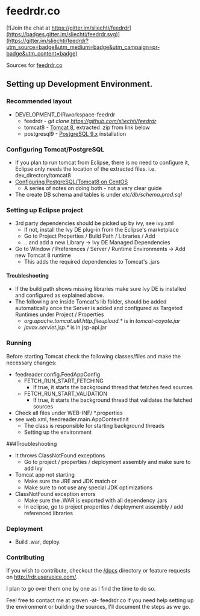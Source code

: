 # feedrdr.co

[![Join the chat at https://gitter.im/sliechti/feedrdr](https://badges.gitter.im/sliechti/feedrdr.svg)](https://gitter.im/sliechti/feedrdr?utm_source=badge&utm_medium=badge&utm_campaign=pr-badge&utm_content=badge)

Sources for [feedrdr.co](http://feedrdr.co)

## Setting up Development Environment.

### Recommended layout

  * DEVELOPMENT_DIR\workspace-feedrdr
    * feedrdr - _git clone https://github.com/sliechti/feedrdr_
    * tomcat8 - [Tomcat 8](https://tomcat.apache.org/download-80.cgi), extracted .zip from link below
    * postgresql9 - [PostgreSQL 9.x](https://www.postgresql.org/download/)  installation

### Configuring Tomcat/PostgreSQL

  * If you plan to run tomcat from Eclipse, there is no need to configure it, Eclipse only needs the location of the extracted files. i.e. dev_directory/tomcat8
  * [Configuring PostgreSQL/Tomcat8 on CentOS](https://docs.google.com/document/d/1t6bs5ScYc0_eTcr8a6GIq6dT5Rn2rrhSSf-ZSGgGnGo)
    * A series of notes on doing both - not a very clear guide
  * The create DB schema and tables is under _etc/db/schema.prod.sql_

### Setting up Eclipse project

  * 3rd party dependencies should be picked up by ivy, see ivy.xml
    * If not, install the Ivy DE plug-in from the Eclipse's marketplace
    * Go to Project Properties / Build Path / Libraries / Add
    * .. and add a new Library -> Ivy DE Managed Dependencies
  * Go to Window / Preferences / Server / Runtime Environments -> Add new Tomcat 8 runtime
    * This adds the required dependencies to Tomcat's .jars

#### Troubleshooting

 * If the build path shows missing libraries make sure Ivy DE is installed and configured as explained above.
 * The following are inside Tomcat's lib folder, should be added automatically once the Server is added and configured as Targeted Runtimes under Project / Properties
    * _org.apache.tomcat.util.http.fileupload.*_ is in _tomcat-coyote.jar_
    * _javax.servlet.jsp.*_ is in jsp-api.jar

### Running

Before starting Tomcat check the following classes/files and make the necessary changes:
  * feedreader.config.FeedAppConfig
    * FETCH_RUN_START_FETCHING
      * If true, it starts the background thread that fetches feed sources
    * FETCH_RUN_START_VALIDATION
      * If true, it starts the background thread that validates the fetched sources
  * Check all files under WEB-INF/ *.properties
  * see web.xml, feedreader.main.AppContextInit
    * The class is responsible for starting background threads
    * Setting up the environment

###Troubleshooting

   * It throws ClassNotFound exceptions
      * Go to project / properties / deployment assembly and make sure to add Ivy
   * Tomcat app not starting
     * Make sure the JRE and JDK match or
     * Make sure to not use any special JDK optimizations
   * ClassNotFound exception errors
      * Make sure the .WAR is exported with all dependency .jars
      * In eclipse, go to project properties / deployment assembly / add referenced libraries

### Deployment

* Build .war, deploy.

### Contributing

If you wish to contribute, checkout the [/docs](https://github.com/sliechti/feedrdr/tree/master/docs) directory or
feature requests on http://rdr.uservoice.com/.

I plan to go over them one by one as I find the time to do so.

Feel free to contact me at steven -at- feedrdr.co if you need help setting up the environment or
building the sources, I'll document the steps as we go.


